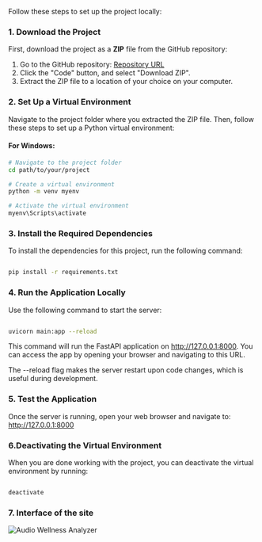
Follow these steps to set up the project locally:

### 1. Download the Project

First, download the project as a **ZIP** file from the GitHub repository:

1. Go to the GitHub repository: [Repository URL](https://github.com/cs19b008iittp/Audio-Wellness-Analyzer.git)
2. Click the "Code" button, and select "Download ZIP".
3. Extract the ZIP file to a location of your choice on your computer.

### 2. Set Up a Virtual Environment

Navigate to the project folder where you extracted the ZIP file. Then, follow these steps to set up a Python virtual environment:

#### For Windows:

```bash
# Navigate to the project folder
cd path/to/your/project

# Create a virtual environment
python -m venv myenv

# Activate the virtual environment
myenv\Scripts\activate

```

### 3. Install the Required Dependencies

To install the dependencies for this project, run the following command:

```bash

pip install -r requirements.txt

```

### 4. Run the Application Locally

Use the following command to start the server:

```bash

uvicorn main:app --reload

```

This command will run the FastAPI application on http://127.0.0.1:8000. You can access the app by opening your browser and navigating to this URL.

The --reload flag makes the server restart upon code changes, which is useful during development.

### 5. Test the Application

Once the server is running, open your web browser and navigate to: http://127.0.0.1:8000

### 6.Deactivating the Virtual Environment

When you are done working with the project, you can deactivate the virtual environment by running:

```bash

deactivate

```
### 7. Interface of the site

![Audio Wellness Analyzer](Site-Interface/1.png)







